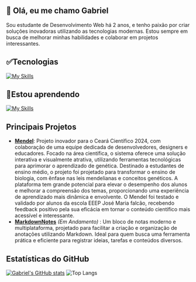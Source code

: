 ## 👋 Olá, eu me chamo Gabriel
Sou estudante de Desenvolvimento Web há 2 anos, e tenho paixão por criar soluções inovadoras utilizando as tecnologias modernas. Estou sempre em busca de melhorar minhas habilidades e colaborar em projetos interessantes.

<!---
Gabriel-Sousa-Dev/Gabriel-Sousa-Dev is a ✨ special ✨ repository because its `README.md` (this file) appears on your GitHub profile.
You can click the Preview link to take a look at your changes.
--->

## ✅️Tecnologias 
[![My Skills](https://go-skill-icons.vercel.app/api/icons?i=html,css,js,typescript,react,bootstrap,tailwindcss,git,github,npm,mysql,php)](https://skillicons.dev)
## 📖Estou aprendendo 
[![My Skills](https://go-skill-icons.vercel.app/api/icons?i=electron,reactnative&perline=6)](https://skillicons.dev)

## Principais Projetos
- **[Mendel](https://github.com/Matheus1415/Mendel)**: Projeto inovador para o Ceará Científico 2024, com colaboração de uma equipe dedicada de desenvolvedores, designers e educadores. Focado na área científica, o sistema oferece uma solução interativa e visualmente atrativa, utilizando ferramentas tecnológicas para aprimorar o aprendizado de genética. Destinado a estudantes de ensino médio, o projeto foi projetado para transformar o ensino de biologia, com ênfase nas leis mendelianas e conceitos genéticos. A plataforma tem grande potencial para elevar o desempenho dos alunos e melhorar a compreensão dos temas, proporcionando uma experiência de aprendizado mais dinâmica e envolvente. O Mendel foi testado e validado por alunos da escola EEEP José Maria falcão, recebendo feedback positivo pela sua eficácia em tornar o conteúdo científico mais acessível e interessante. 
- **[MarkdownNotes](https://github.com/Gabriel-Sousa-Dev/MarkdownNotes)** *(Em Andamento)* : Um bloco de notas moderno e multiplataforma, projetado para facilitar a criação e organização de anotações utilizando Markdown. Ideal para quem busca uma ferramenta prática e eficiente para registrar ideias, tarefas e conteúdos diversos.
          
## Estatísticas do GitHub
<p align="center">

[![Gabriel's GitHub stats](https://github-readme-stats.vercel.app/api?username=Gabriel-Sousa-Dev&theme=tokyonight)](https://github.com/anuraghazra/github-readme-stats)
![Top Langs](https://github-readme-stats.vercel.app/api/top-langs/?username=Gabriel-Sousa-Dev&layout=compact&theme=tokyonight)

</p>



